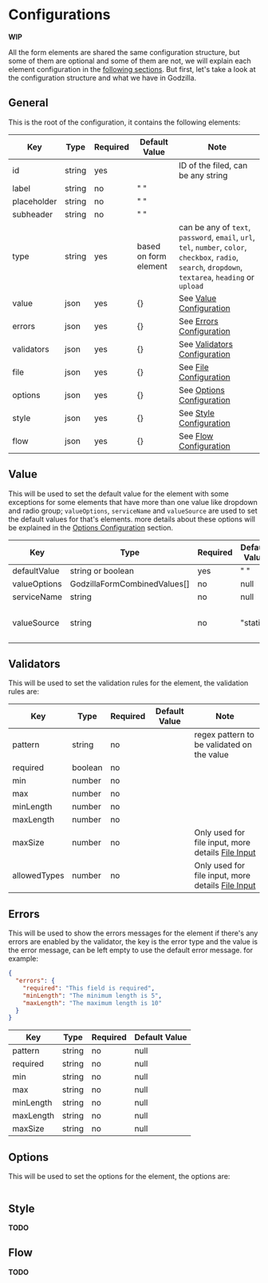 # Configurations

**WIP**

All the form elements are shared the same configuration structure, but some of them are optional and some of them are
not, we will explain each element configuration in the [following sections](form-elements.md).
But first, let's take a look at the configuration structure and what we have in Godzilla.

## General

This is the root of the configuration, it contains the following elements:

| Key         | Type   | Required | Default Value         | Note                                                                                                                                                     |
|-------------|--------|----------|-----------------------|----------------------------------------------------------------------------------------------------------------------------------------------------------|
| id          | string | yes      |                       | ID of the filed, can be any string                                                                                                                       |
| label       | string | no       | " "                   |                                                                                                                                                          |
| placeholder | string | no       | " "                   |                                                                                                                                                          |
| subheader   | string | no       | " "                   |                                                                                                                                                          |
| type        | string | yes      | based on form element | can be any of `text`, `password`, `email`, `url`, `tel`, `number`, `color`, `checkbox`, `radio`, `search`, `dropdown`, `textarea`, `heading` or `upload` |
| value       | json   | yes      | {}                    | See [Value Configuration](#value-configuration)                                                                                                          |
| errors      | json   | yes      | {}                    | See [Errors Configuration](#errors-configuration)                                                                                                        |
| validators  | json   | yes      | {}                    | See [Validators Configuration](#validators-configuration)                                                                                                |
| file        | json   | yes      | {}                    | See [File Configuration](#file-configuration)                                                                                                            |
| options     | json   | yes      | {}                    | See [Options Configuration](#options-configuration)                                                                                                      |
| style       | json   | yes      | {}                    | See [Style Configuration](#style-configuration)                                                                                                          |
| flow        | json   | yes      | {}                    | See [Flow Configuration](#flow-configuration)                                                                                                            |

## Value

This will be used to set the default value for the element with some exceptions for some elements that have more than
one value like dropdown and radio group; `valueOptions`, `serviceName` and `valueSource` are used to set the default
values for that's elements. more details about these options will be explained in
the [Options Configuration](#options-configuration) section.

| Key          | Type                         | Required | Default Value | Note                         |
|--------------|------------------------------|----------|---------------|------------------------------|
| defaultValue | string or boolean            | yes      | " "           |                              |
| valueOptions | GodzillaFormCombinedValues[] | no       | null          |                              |
| serviceName  | string                       | no       | null          |                              |
| valueSource  | string                       | no       | "static"      | can be `static` or `service` |

## Validators

This will be used to set the validation rules for the element, the validation rules are:

| Key          | Type    | Required | Default Value | Note                                                  |
|--------------|---------|----------|---------------|-------------------------------------------------------|
| pattern      | string  | no       |               | regex pattern to be validated on the value            |
| required     | boolean | no       |               |                                                       |
| min          | number  | no       |               |                                                       |
| max          | number  | no       |               |                                                       |
| minLength    | number  | no       |               |                                                       |
| maxLength    | number  | no       |               |                                                       |
| maxSize      | number  | no       |               | Only used for file input, more details [File Input]() |
| allowedTypes | number  | no       |               | Only used for file input, more details [File Input]() |

## Errors

This will be used to show the errors messages for the element if there's any errors are enabled by the validator, the
key is the error type and the value is the error message, can be left empty to use the default error message.
for example:

```json
{
  "errors": {
    "required": "This field is required",
    "minLength": "The minimum length is 5",
    "maxLength": "The maximum length is 10"
  }
}
```

| Key       | Type   | Required | Default Value | 
|-----------|--------|----------|---------------|
| pattern   | string | no       | null          | 
| required  | string | no       | null          |
| min       | string | no       | null          |
| max       | string | no       | null          |
| minLength | string | no       | null          | 
| maxLength | string | no       | null          |
| maxSize   | string | no       | null          | 

## Options

This will be used to set the options for the element, the options are:

```json

```

## Style

**TODO**

## Flow

**TODO**
